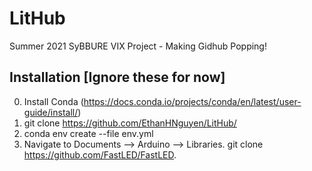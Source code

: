 # LitHub
Summer 2021 SyBBURE VIX Project - Making Gidhub Popping!


## Installation [Ignore these for now]
0. Install Conda (https://docs.conda.io/projects/conda/en/latest/user-guide/install/)
1. git clone https://github.com/EthanHNguyen/LitHub/
2. conda env create --file env.yml
3. Navigate to Documents --> Arduino --> Libraries. git clone https://github.com/FastLED/FastLED.
